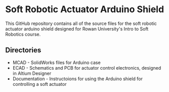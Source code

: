 # Soft Robotic Actuator Arduino Shield

This GitHub repository contains all of the source files for the soft robotic actuator arduino shield designed for Rowan University's Intro to Soft Robotics course.

## Directories

* MCAD - SolidWorks files for Arduino case
* ECAD - Schematics and PCB for actuator control electronics, designed in Altium Designer
* Documentation - Instructoions for using the Arduino shield for controlling a soft actuator